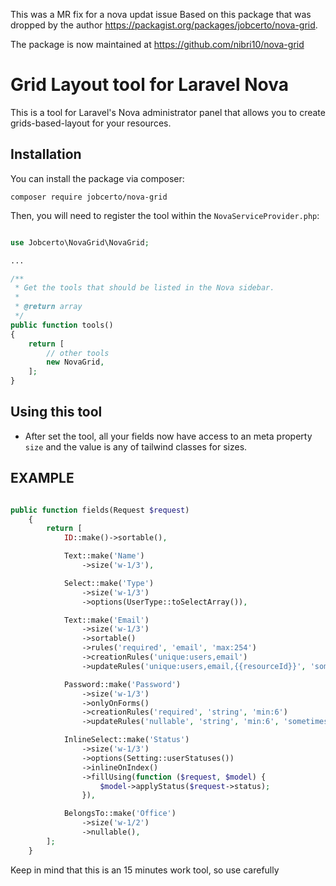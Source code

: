 This was a MR fix for a nova updat issue Based on this package that was dropped by the author https://packagist.org/packages/jobcerto/nova-grid.

The package is now maintained at https://github.com/nibri10/nova-grid


# Grid Layout tool for Laravel Nova


This is a tool for Laravel's Nova administrator panel that allows you to create grids-based-layout for your resources.

## Installation

You can install the package via composer:

```
composer require jobcerto/nova-grid
```

Then, you will need to register the tool within the `NovaServiceProvider.php`:

```php

use Jobcerto\NovaGrid\NovaGrid;

...

/**
 * Get the tools that should be listed in the Nova sidebar.
 *
 * @return array
 */
public function tools()
{
    return [
        // other tools
        new NovaGrid,
    ];
}
```

## Using this tool

* After set the tool, all your fields now have access to an meta property `size` and the value is any of tailwind classes for sizes.

## EXAMPLE

```php

public function fields(Request $request)
    {
        return [
            ID::make()->sortable(),

            Text::make('Name')
                ->size('w-1/3'),

            Select::make('Type')
                ->size('w-1/3')
                ->options(UserType::toSelectArray()),

            Text::make('Email')
                ->size('w-1/3')
                ->sortable()
                ->rules('required', 'email', 'max:254')
                ->creationRules('unique:users,email')
                ->updateRules('unique:users,email,{{resourceId}}', 'sometimes'),

            Password::make('Password')
                ->size('w-1/3')
                ->onlyOnForms()
                ->creationRules('required', 'string', 'min:6')
                ->updateRules('nullable', 'string', 'min:6', 'sometimes'),

            InlineSelect::make('Status')
                ->size('w-1/3')
                ->options(Setting::userStatuses())
                ->inlineOnIndex()
                ->fillUsing(function ($request, $model) {
                    $model->applyStatus($request->status);
                }),

            BelongsTo::make('Office')
                ->size('w-1/2')
                ->nullable(),
        ];
    }
```
Keep in mind that this is an 15 minutes work tool, so use carefully

